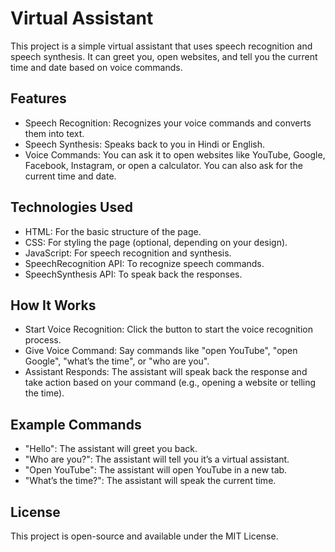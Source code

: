 # Virtual Assistant
This project is a simple virtual assistant that uses speech recognition and speech synthesis. It can greet you, open websites, and tell you the current time and date based on voice commands.

## Features
- Speech Recognition: Recognizes your voice commands and converts them into text.
- Speech Synthesis: Speaks back to you in Hindi or English.
- Voice Commands: You can ask it to open websites like YouTube, Google, Facebook, Instagram, or open a calculator. You can also ask for the current time and date.

## Technologies Used
- HTML: For the basic structure of the page.
- CSS: For styling the page (optional, depending on your design).
- JavaScript: For speech recognition and synthesis.
- SpeechRecognition API: To recognize speech commands.
- SpeechSynthesis API: To speak back the responses.

## How It Works
- Start Voice Recognition: Click the button to start the voice recognition process.
- Give Voice Command: Say commands like "open YouTube", "open Google", "what’s the time", or "who are you".
- Assistant Responds: The assistant will speak back the response and take action based on your command (e.g., opening a website or telling the time).
  
## Example Commands
- "Hello": The assistant will greet you back.
- "Who are you?": The assistant will tell you it’s a virtual assistant.
- "Open YouTube": The assistant will open YouTube in a new tab.
- "What’s the time?": The assistant will speak the current time.

## License
This project is open-source and available under the MIT License.
